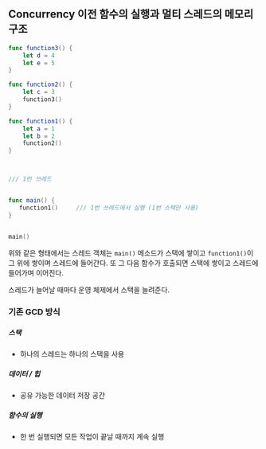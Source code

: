 ## Concurrency 이전 함수의 실행과 멀티 스레드의 메모리 구조

```swift
func function3() {
    let d = 4
    let e = 5
}

func function2() {
    let c = 3
    function3()
}

func function1() {
    let a = 1
    let b = 2
    function2()
}



/// 1번 쓰레드


func main() {
   function1()     /// 1번 쓰레드에서 실행 (1번 스택만 사용)
}


main()
```

위와 같은 형태에서는 스레드 객체는 `main()` 메소드가 스택에 쌓이고 `function1()`이 그 위에 쌓이며 스레드에 들어간다. 또 그 다음 함수가 호출되면 스택에 쌓이고 스레드에 들어가며 이어진다.

스레드가 늘어날 때마다 운영 체제에서 스택을 늘려준다.
### 기존 GCD 방식
##### 스택
- 하나의 스레드는 하나의 스택을 사용
##### 데이터 / 힙
- 공유 가능한 데이터 저장 공간
##### 함수의 실행
- 한 번 실행되면 모든 작업이 끝날 때까지 계속 실행